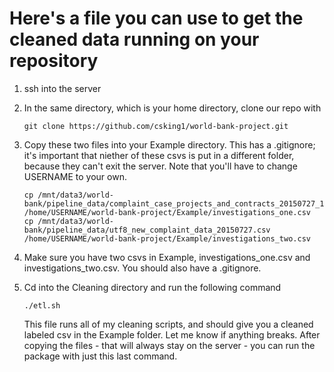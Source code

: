 # Here's a file you can use to get the cleaned data running on your repository

1. ssh into the server

2. In the same directory, which is your home directory, clone our repo with
	```
	git clone https://github.com/csking1/world-bank-project.git
	```

3. Copy these two files into your Example directory. This has a .gitignore; it's important that niether of these csvs is put in a different folder, because they can't exit the server. Note that you'll have to change USERNAME to your own.
	```
	cp /mnt/data3/world-bank/pipeline_data/complaint_case_projects_and_contracts_20150727_115323.csv /home/USERNAME/world-bank-project/Example/investigations_one.csv
	cp /mnt/data3/world-bank/pipeline_data/utf8_new_complaint_data_20150727.csv /home/USERNAME/world-bank-project/Example/investigations_two.csv
	```

4. Make sure you have two csvs in Example, investigations_one.csv and investigations_two.csv. You should also have a .gitignore.

5. Cd into the Cleaning directory and run the following command
	```
	./etl.sh
	```
	This file runs all of my cleaning scripts, and should give you a cleaned labeled csv in the Example folder. Let me know if anything breaks. After copying the files - that will always stay on the server - you can run the package with just this last command.
